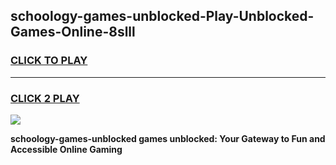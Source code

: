 
## schoology-games-unblocked-Play-Unblocked-Games-Online-8slll
<h3>
<a href="https://premium76.site?title=schoology-games-unblocked&ref=24A">CLICK TO PLAY</a></h3>
<hr>

<h3>
<a href="https://premium76.site?title=schoology-games-unblocked&ref=24A">CLICK 2 PLAY</a>
  
</h3>

<a href="https://premium76.site?title=schoology-games-unblocked&ref=24A"><img src="https://clearcache.store/games.png"></a>


**schoology-games-unblocked games unblocked: Your Gateway to Fun and Accessible Online Gaming**
